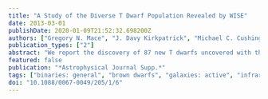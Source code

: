 ```yaml
---
title: "A Study of the Diverse T Dwarf Population Revealed by WISE"
date: 2013-03-01
publishDate: 2020-01-09T21:52:32.698200Z
authors: ["Gregory N. Mace", "J. Davy Kirkpatrick", "Michael C. Cushing", "Christopher R. Gelino", "Roger L. Griffith", "Michael F. Skrutskie", "Kenneth A. Marsh", "Edward L. Wright", "Peter R. Eisenhardt", "Ian S. McLean", "Maggie A. Thompson", "Katholeen Mix", "Vanessa Bailey", "Charles A. Beichman", "Joshua S. Bloom", "Adam J. Burgasser", "Jonathan J. Fortney", "Philip M. Hinz", "Russell P. Knox", "Patrick J. Lowrance", "Mark S. Marley", "Caroline V. Morley", "Timothy J. Rodigas", "Didier Saumon", "Scott S. Sheppard", "Nathan D. Stock"]
publication_types: ["2"]
abstract: "We report the discovery of 87 new T dwarfs uncovered with the Wide-field Infrared Survey Explorer (WISE) and 3 brown dwarfs with extremely red near-infrared colors that exhibit characteristics of both L and T dwarfs. Two of the new T dwarfs are likely binaries with L7 ± 1 primaries and mid-type T secondaries. In addition, our follow-up program has confirmed 10 previously identified T dwarfs and 4 photometrically selected L and T dwarf candidates in the literature. This sample, along with the previous WISE discoveries, triples the number of known brown dwarfs with spectral types later than T5. Using the WISE All-Sky Source Catalog we present updated color-color and color- type diagrams for all the WISE-discovered T and Y dwarfs. Near- infrared spectra of the new discoveries are presented along with spectral classifications. To accommodate later T dwarfs we have modified the integrated flux method of determining spectral indices to instead use the median flux. Furthermore, a newly defined J-narrow index differentiates the early-type Y dwarfs from late-type T dwarfs based on the J-band continuum slope. The K/J indices for this expanded sample show that 32% of late-type T dwarfs have suppressed K-band flux and are blue relative to the spectral standards, while only 11% are redder than the standards. Comparison of the Y/J and K/J index to models suggests diverse atmospheric conditions and supports the possible re-emergence of clouds after the L/T transition. We also discuss peculiar brown dwarfs and candidates that were found not to be substellar, including two young stellar objects and two active galactic nuclei. The substantial increase in the number of known late-type T dwarfs provides a population that will be used to test models of cold atmospheres and star formation. The coolest WISE-discovered brown dwarfs are the closest of their type and will remain the only sample of their kind for many years to come."
featured: false
publication: "*Astrophysical Journal Supp.*"
tags: ["binaries: general", "brown dwarfs", "galaxies: active", "infrared: stars", "stars: low-mass", "Astrophysics - Solar and Stellar Astrophysics", "Astrophysics - Cosmology and Nongalactic Astrophysics", "Astrophysics - Astrophysics of Galaxies"]
doi: "10.1088/0067-0049/205/1/6"
---
```


